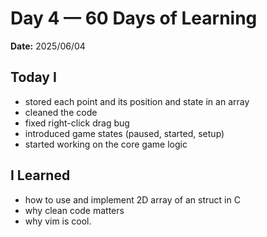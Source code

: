 # Day 4 — 60 Days of Learning
**Date:** 2025/06/04  


## Today I

- stored each point and its position and state in an array
- cleaned the code
- fixed right-click drag bug
- introduced game states (paused, started, setup)
- started working on the core game logic


## I Learned

- how to use and implement 2D array of an struct in C
- why clean code matters
- why vim is cool.